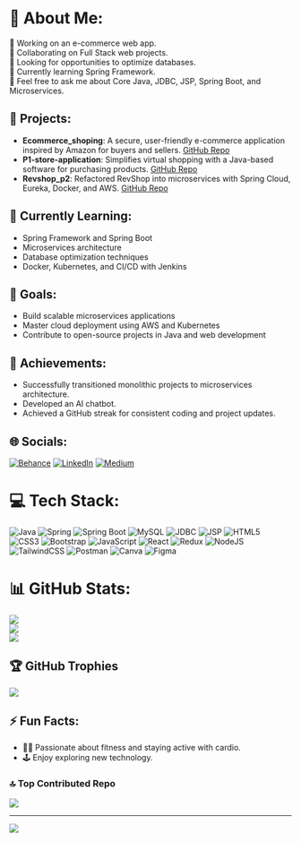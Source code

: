 # 💫 About Me:
🔭 Working on an e-commerce web app.<br>👯 Collaborating on Full Stack web projects.<br>🤝 Looking for opportunities to optimize databases.<br>🌱 Currently learning Spring Framework.<br>💬 Feel free to ask me about Core Java, JDBC, JSP, Spring Boot, and Microservices.

## 🚀 Projects:
- **Ecommerce_shoping**: A secure, user-friendly e-commerce application inspired by Amazon for buyers and sellers. [GitHub Repo](https://github.com/hemanthsaich/OnlineShopingApp)
- **P1-store-application**: Simplifies virtual shopping with a Java-based software for purchasing products. [GitHub Repo](https://github.com/hemanthsaich/StoreApplication)
- **Revshop_p2**: Refactored RevShop into microservices with Spring Cloud, Eureka, Docker, and AWS. [GitHub Repo](https://github.com/hemanthsaich/Revshop_p2)

## 🌱 Currently Learning:
- Spring Framework and Spring Boot
- Microservices architecture
- Database optimization techniques
- Docker, Kubernetes, and CI/CD with Jenkins

## 🎯 Goals:
- Build scalable microservices applications
- Master cloud deployment using AWS and Kubernetes
- Contribute to open-source projects in Java and web development

## 🏅 Achievements:
- Successfully transitioned monolithic projects to microservices architecture.
- Developed an AI chatbot.
- Achieved a GitHub streak for consistent coding and project updates.

## 🌐 Socials:
[![Behance](https://img.shields.io/badge/Behance-1769ff?logo=behance&logoColor=white)](https://behance.net/hemanthsai13) [![LinkedIn](https://img.shields.io/badge/LinkedIn-%230077B5.svg?logo=linkedin&logoColor=white)](https://linkedin.com/in/hemanthsaich) [![Medium](https://img.shields.io/badge/Medium-12100E?logo=medium&logoColor=white)](https://medium.com/@hemanthsaich)

# 💻 Tech Stack:
![Java](https://img.shields.io/badge/java-%23ED8B00.svg?style=plastic&logo=openjdk&logoColor=white) ![Spring](https://img.shields.io/badge/spring-%236DB33F.svg?style=plastic&logo=spring&logoColor=white) ![Spring Boot](https://img.shields.io/badge/springboot-%236DB33F.svg?style=plastic&logo=springboot&logoColor=white) ![MySQL](https://img.shields.io/badge/mysql-%2300000f.svg?style=plastic&logo=mysql&logoColor=white) ![JDBC](https://img.shields.io/badge/jdbc-%23007396.svg?style=plastic&logo=java&logoColor=white) ![JSP](https://img.shields.io/badge/jsp-%23E34F26.svg?style=plastic&logo=html5&logoColor=white) ![HTML5](https://img.shields.io/badge/html5-%23E34F26.svg?style=plastic&logo=html5&logoColor=white) ![CSS3](https://img.shields.io/badge/css3-%231572B6.svg?style=plastic&logo=css3&logoColor=white) ![Bootstrap](https://img.shields.io/badge/bootstrap-%238511FA.svg?style=plastic&logo=bootstrap&logoColor=white) ![JavaScript](https://img.shields.io/badge/javascript-%23F7DF1E.svg?style=plastic&logo=javascript&logoColor=black) ![React](https://img.shields.io/badge/react-%2320232a.svg?style=plastic&logo=react&logoColor=%2361DAFB) ![Redux](https://img.shields.io/badge/redux-%23593d88.svg?style=plastic&logo=redux&logoColor=white) ![NodeJS](https://img.shields.io/badge/node.js-6DA55F?style=plastic&logo=node.js&logoColor=white) ![TailwindCSS](https://img.shields.io/badge/tailwindcss-%2338B2AC.svg?style=plastic&logo=tailwind-css&logoColor=white) ![Postman](https://img.shields.io/badge/Postman-FF6C37?style=plastic&logo=postman&logoColor=white) ![Canva](https://img.shields.io/badge/Canva-%2300C4CC.svg?style=plastic&logo=Canva&logoColor=white) ![Figma](https://img.shields.io/badge/figma-%23F24E1E.svg?style=plastic&logo=figma&logoColor=white)

# 📊 GitHub Stats:
![](https://github-readme-stats.vercel.app/api?username=hemanthsaich&theme=tokyonight&hide_border=false&include_all_commits=false&count_private=false)<br/>
![](https://github-readme-streak-stats.herokuapp.com/?user=hemanthsaich&theme=tokyonight&hide_border=false)<br/>
![](https://github-readme-stats.vercel.app/api/top-langs/?username=hemanthsaich&theme=tokyonight&hide_border=false&include_all_commits=false&count_private=false&layout=compact)

## 🏆 GitHub Trophies
![](https://github-profile-trophy.vercel.app/?username=hemanthsaich&theme=radical&no-frame=false&no-bg=true&margin-w=4)

## ⚡ Fun Facts:
- 🏋️‍♂️ Passionate about fitness and staying active with cardio.
- 🕹️ Enjoy exploring new technology.

### 🔝 Top Contributed Repo
![](https://github-contributor-stats.vercel.app/api?username=hemanthsaich&limit=5&theme=dark&combine_all_yearly_contributions=true)

---
[![](https://visitcount.itsvg.in/api?id=hemanthsaich&icon=0&color=0)](https://visitcount.itsvg.in)
